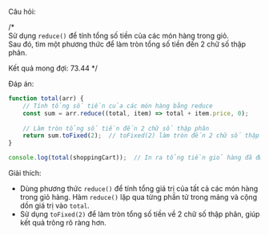 Câu hỏi:

/*  
Sử dụng `reduce()` để tính tổng số tiền của các món hàng trong giỏ.  
Sau đó, tìm một phương thức để làm tròn tổng số tiền đến 2 chữ số thập phân.

Kết quả mong đợi: 73.44
*/

Đáp án:

```javascript
function total(arr) {
    // Tính tổng số tiền của các món hàng bằng reduce
    const sum = arr.reduce((total, item) => total + item.price, 0);
    
    // Làm tròn tổng số tiền đến 2 chữ số thập phân
    return sum.toFixed(2);  // toFixed(2) làm tròn đến 2 chữ số thập phân
}

console.log(total(shoppingCart));  // In ra tổng tiền giỏ hàng đã được làm tròn
```

Giải thích:
- Dùng phương thức `reduce()` để tính tổng giá trị của tất cả các món hàng trong giỏ hàng. Hàm `reduce()` lặp qua từng phần tử trong mảng và cộng dồn giá trị vào `total`.
- Sử dụng `toFixed(2)` để làm tròn tổng số tiền về 2 chữ số thập phân, giúp kết quả trông rõ ràng hơn.